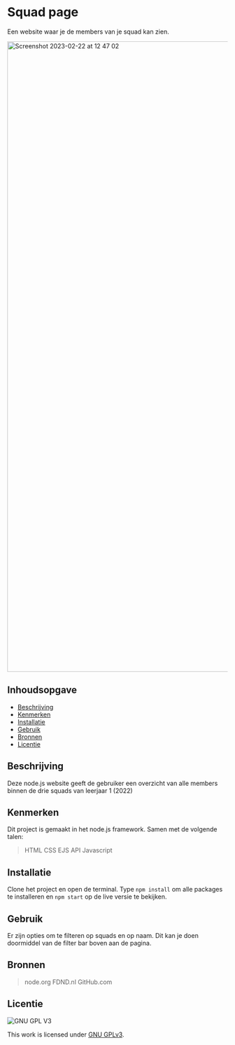 # Squad page
Een website waar je de members van je squad kan zien.

<img width="1440" alt="Screenshot 2023-02-22 at 12 47 02" src="https://user-images.githubusercontent.com/60781257/220611792-16856332-6e7f-4492-b900-9e9060d58c09.png">

## Inhoudsopgave

  * [Beschrijving](#beschrijving)
  * [Kenmerken](#kenmerken)
  * [Installatie](#installatie)
  * [Gebruik](#gebruik)
  * [Bronnen](#bronnen)
  * [Licentie](#licentie)

## Beschrijving
Deze node.js website geeft de gebruiker een overzicht van alle members binnen de drie squads van leerjaar 1 (2022)

## Kenmerken
Dit project is gemaakt in het node.js framework. Samen met de volgende talen:
> HTML
> CSS
> EJS
> API
> Javascript

## Installatie
Clone het project en open de terminal. Type `npm install` om alle packages te installeren en `npm start` op de live versie te bekijken.

## Gebruik
Er zijn opties om te filteren op squads en op naam. Dit kan je doen doormiddel van de filter bar boven aan de pagina.

## Bronnen
> node.org
> FDND.nl
> GitHub.com

## Licentie

![GNU GPL V3](https://www.gnu.org/graphics/gplv3-127x51.png)

This work is licensed under [GNU GPLv3](./LICENSE).

